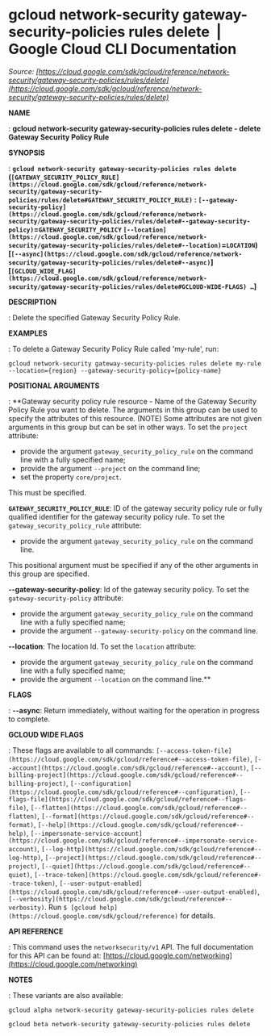 # gcloud network-security gateway-security-policies rules delete  |  Google Cloud CLI Documentation

*Source: [https://cloud.google.com/sdk/gcloud/reference/network-security/gateway-security-policies/rules/delete](https://cloud.google.com/sdk/gcloud/reference/network-security/gateway-security-policies/rules/delete)*

**NAME**

: **gcloud network-security gateway-security-policies rules delete - delete Gateway Security Policy Rule**

**SYNOPSIS**

: **`gcloud network-security gateway-security-policies rules delete` (`[GATEWAY_SECURITY_POLICY_RULE](https://cloud.google.com/sdk/gcloud/reference/network-security/gateway-security-policies/rules/delete#GATEWAY_SECURITY_POLICY_RULE)` : `[--gateway-security-policy](https://cloud.google.com/sdk/gcloud/reference/network-security/gateway-security-policies/rules/delete#--gateway-security-policy)`=`GATEWAY_SECURITY_POLICY` `[--location](https://cloud.google.com/sdk/gcloud/reference/network-security/gateway-security-policies/rules/delete#--location)`=`LOCATION`) [`[--async](https://cloud.google.com/sdk/gcloud/reference/network-security/gateway-security-policies/rules/delete#--async)`] [`[GCLOUD_WIDE_FLAG](https://cloud.google.com/sdk/gcloud/reference/network-security/gateway-security-policies/rules/delete#GCLOUD-WIDE-FLAGS) …`]**

**DESCRIPTION**

: Delete the specified Gateway Security Policy Rule.

**EXAMPLES**

: To delete a Gateway Security Policy Rule called 'my-rule', run:

```
gcloud network-security gateway-security-policies rules delete my-rule --location={region} --gateway-security-policy={policy-name}
```

**POSITIONAL ARGUMENTS**

: **Gateway security policy rule resource - Name of the Gateway Security Policy Rule
you want to delete. The arguments in this group can be used to specify the
attributes of this resource. (NOTE) Some attributes are not given arguments in
this group but can be set in other ways.
To set the `project` attribute:

- provide the argument `gateway_security_policy_rule` on the command
line with a fully specified name;
- provide the argument `--project` on the command line;
- set the property `core/project`.

This must be specified.

**`GATEWAY_SECURITY_POLICY_RULE`**:
ID of the gateway security policy rule or fully qualified identifier for the
gateway security policy rule.
To set the `gateway_security_policy_rule` attribute:

- provide the argument `gateway_security_policy_rule` on the command
line.

This positional argument must be specified if any of the other arguments in this
group are specified.

**--gateway-security-policy**:
Id of the gateway security policy.
To set the `gateway-security-policy` attribute:

- provide the argument `gateway_security_policy_rule` on the command
line with a fully specified name;
- provide the argument `--gateway-security-policy` on the command line.

**--location**:
The location Id.
To set the `location` attribute:

- provide the argument `gateway_security_policy_rule` on the command
line with a fully specified name;
- provide the argument `--location` on the command line.**

**FLAGS**

: **--async**:
Return immediately, without waiting for the operation in progress to complete.

**GCLOUD WIDE FLAGS**

: These flags are available to all commands: `[--access-token-file](https://cloud.google.com/sdk/gcloud/reference#--access-token-file)`,
`[--account](https://cloud.google.com/sdk/gcloud/reference#--account)`, `[--billing-project](https://cloud.google.com/sdk/gcloud/reference#--billing-project)`,
`[--configuration](https://cloud.google.com/sdk/gcloud/reference#--configuration)`,
`[--flags-file](https://cloud.google.com/sdk/gcloud/reference#--flags-file)`,
`[--flatten](https://cloud.google.com/sdk/gcloud/reference#--flatten)`, `[--format](https://cloud.google.com/sdk/gcloud/reference#--format)`, `[--help](https://cloud.google.com/sdk/gcloud/reference#--help)`, `[--impersonate-service-account](https://cloud.google.com/sdk/gcloud/reference#--impersonate-service-account)`,
`[--log-http](https://cloud.google.com/sdk/gcloud/reference#--log-http)`,
`[--project](https://cloud.google.com/sdk/gcloud/reference#--project)`, `[--quiet](https://cloud.google.com/sdk/gcloud/reference#--quiet)`, `[--trace-token](https://cloud.google.com/sdk/gcloud/reference#--trace-token)`, `[--user-output-enabled](https://cloud.google.com/sdk/gcloud/reference#--user-output-enabled)`,
`[--verbosity](https://cloud.google.com/sdk/gcloud/reference#--verbosity)`.
Run `$ [gcloud help](https://cloud.google.com/sdk/gcloud/reference)` for details.

**API REFERENCE**

: This command uses the `networksecurity/v1` API. The full
documentation for this API can be found at: [https://cloud.google.com/networking](https://cloud.google.com/networking)

**NOTES**

: These variants are also available:

```
gcloud alpha network-security gateway-security-policies rules delete
```

```
gcloud beta network-security gateway-security-policies rules delete
```